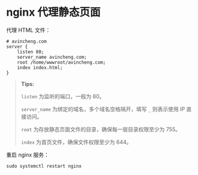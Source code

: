 # nginx 代理静态页面

代理 HTML 文件：

```nginx
# avincheng.com
server {
    listen 80;
    server_name avincheng.com;
    root /home/wwwroot/avincheng.com;
    index index.html;
}
```

> **Tips:**
>
> `listen` 为监听的端口，一般为 80。
>
> `server_name` 为绑定的域名，多个域名空格隔开，填写 `_` 则表示使用 IP 直接访问。
>
> `root` 为存放静态页面文件的目录，确保每一层目录权限至少为 755。
>
> `index` 为首页文件，确保文件权限至少为 644。

重启 nginx 服务：

```shell
sudo systemctl restart nginx
```

